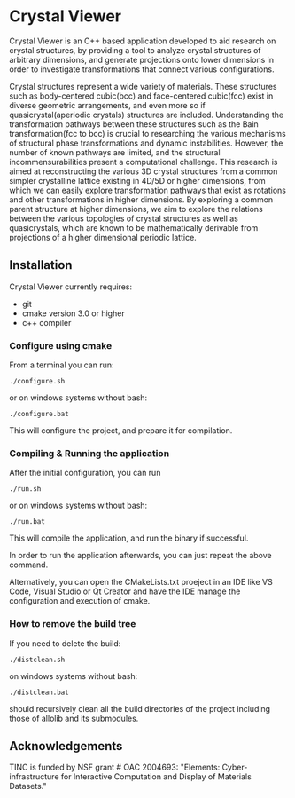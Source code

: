 # Crystal Viewer

Crystal Viewer is an C++ based application developed to aid research on crystal structures, by providing a tool to analyze crystal structures of arbitrary dimensions, and generate projections onto lower dimensions in order to investigate transformations that connect various configurations.
 
Crystal structures represent a wide variety of materials. These structures such as body-centered cubic(bcc) and face-centered cubic(fcc) exist in diverse geometric arrangements, and even more so if quasicrystal(aperiodic crystals) structures are included. Understanding the transformation pathways between these structures such as the Bain transformation(fcc to bcc) is crucial to researching the various mechanisms of structural phase transformations and dynamic instabilities. However, the number of known pathways are limited, and the structural incommensurabilities present a computational challenge. This research is aimed at reconstructing the various 3D crystal structures from a common simpler crystalline lattice existing in 4D/5D or higher dimensions, from which we can easily explore transformation pathways that exist as rotations and other transformations in higher dimensions. By exploring a common parent structure at higher dimensions, we aim to explore the relations between the various topologies of crystal structures as well as quasicrystals, which are known to be mathematically derivable from projections of a higher dimensional periodic lattice.

## Installation
Crystal Viewer currently requires:
 * git
 * cmake version 3.0 or higher
 * c++ compiler

### Configure using cmake
From a terminal you can run:

    ./configure.sh

or on windows systems without bash:

    ./configure.bat

This will configure the project, and prepare it for compilation.

### Compiling & Running the application
After the initial configuration, you can run

    ./run.sh

or on windows systems without bash:

    ./run.bat

This will compile the application, and run the binary if successful.

In order to run the application afterwards, you can just repeat the above command.

Alternatively, you can open the CMakeLists.txt proeject in an IDE like VS Code, Visual Studio or Qt Creator and have the IDE manage the configuration and execution of cmake.

### How to remove the build tree
If you need to delete the build:

    ./distclean.sh

on windows systems without bash:

    ./distclean.bat

should recursively clean all the build directories of the project including those of allolib and its submodules.

## Acknowledgements
TINC is funded by NSF grant # OAC 2004693: "Elements: Cyber-infrastructure for Interactive Computation and Display of Materials Datasets."